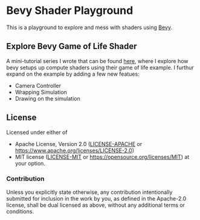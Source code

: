 # Bevy Shader Playground

This is a playground to explore and mess with shaders using [Bevy](https://github.com/bevyengine/bevy).

## Explore Bevy Game of Life Shader

A mini-tutorial series I wrote that can be found [here](https://lecoqjacob.github.io/bevy-gol-explore-part-1), where I explore how bevy setups up
compute shaders using their game of life example. I furthur expand on the example by adding a few new featues:

- Camera Controller
- Wrapping Simulation
- Drawing on the simulation

## License

Licensed under either of

- Apache License, Version 2.0 ([LICENSE-APACHE](LICENSE-APACHE) or <https://www.apache.org/licenses/LICENSE-2.0>)
- MIT license ([LICENSE-MIT](LICENSE-MIT) or <https://opensource.org/licenses/MIT>)
at your option.

### Contribution

Unless you explicitly state otherwise, any contribution intentionally submitted for inclusion in the work by you,
as defined in the Apache-2.0 license, shall be dual licensed as above, without any additional terms or conditions.
